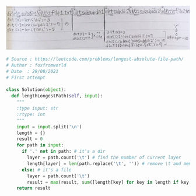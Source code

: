 ![image](https://github.com/foxfromworld/LeetCode-and-Algorithm/blob/main/LeetCode_Solutions/388.%20Longest%20Absolute%20File%20Path.jpg)

```python
# Source : https://leetcode.com/problems/longest-absolute-file-path/
# Author : foxfromworld
# Date  : 29/08/2021
# First attempt

class Solution(object):
  def lengthLongestPath(self, input):
    """
    :type input: str
    :rtype: int
    """
    input = input.split('\n')
    length = {}
    result = 0 
    for path in input:
      if '.' not in path: # it's a dir
        layer = path.count('\t') # find the number of current layer
        length[layer] = len(path.replace('\t', '')) # remove \t and memorise the length
      else: # it's a file
        layer = path.count('\t')
        result = max(result, sum([length[key] for key in length if key < layer]) + len(path.replace('\t', '')) + layer)
    return result
```
